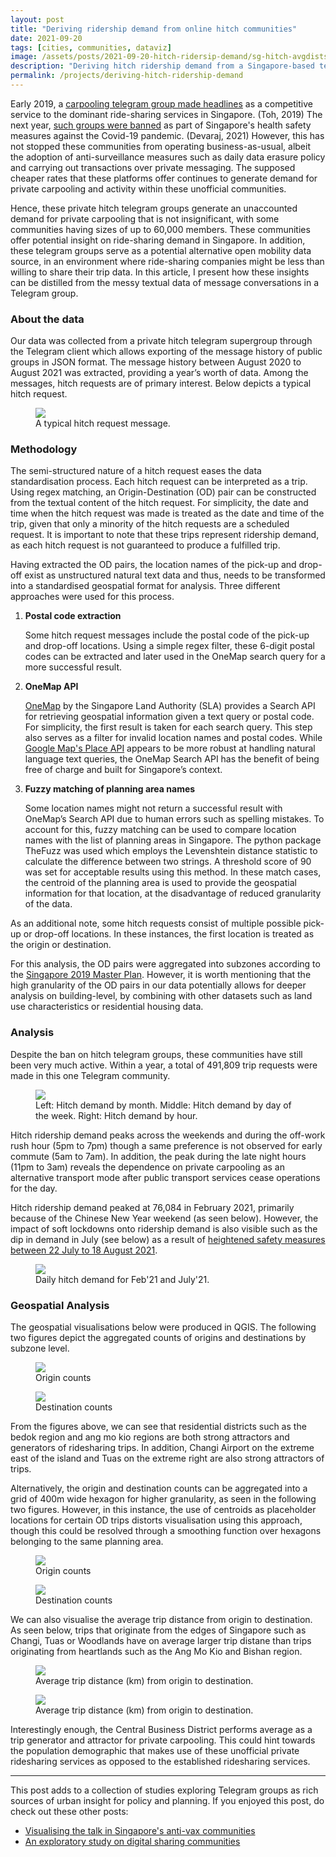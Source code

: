 ```yaml
---
layout: post
title: "Deriving ridership demand from online hitch communities"
date: 2021-09-20
tags: [cities, communities, dataviz]
image: /assets/posts/2021-09-20-hitch-ridersip-demand/sg-hitch-avgdistsubzone.png
description: "Deriving hitch ridership demand from a Singapore-based telegram group."
permalink: /projects/deriving-hitch-ridership-demand
---
```


Early 2019, a [carpooling telegram group made headlines](https://www.straitstimes.com/singapore/transport/new-carpooling-service-in-telegram-chat-group-draws-1300-members-in-2-weeks) as a competitive service to the dominant ride-sharing services in Singapore. (Toh, 2019) The next year, [such groups were banned](https://www.tnp.sg/news/singapore/private-carpooling-services-still-demand-despite-ban) as part of Singapore's health safety measures against the Covid-19 pandemic. (Devaraj, 2021) However, this has not stopped these communities from operating business-as-usual, albeit the adoption of anti-surveillance measures such as daily data erasure policy and carrying out transactions over private messaging. The supposed cheaper rates that these platforms offer continues to generate demand for private carpooling and activity within these unofficial communities.

Hence, these private hitch telegram groups generate an unaccounted demand for private carpooling that is not insignificant, with some communities having sizes of up to 60,000 members. These communities offer potential insight on ride-sharing demand in Singapore. In addition, these telegram groups serve as a potential alternative open mobility data source, in an environment where ride-sharing companies might be less than willing to share their trip data. In this article, I present how these insights can be distilled from the messy textual data of message conversations in a Telegram group.

### About the data

Our data was collected from a private hitch telegram supergroup through the Telegram client which allows exporting of the message history of public groups in JSON format. The message history between August 2020 to August 2021 was extracted, providing a year’s worth of data. Among the messages, hitch requests are of primary interest. Below depicts a typical hitch request.

<figure>
    <img src="../../assets/posts/2021-09-20-hitch-ridersip-demand/typical-hitch-request.png"/>
    <figcaption>A typical hitch request message.</figcaption>
</figure>

### Methodology

The semi-structured nature of a hitch request eases the data standardisation process. Each hitch request can be interpreted as a trip. Using regex matching, an Origin-Destination (OD) pair can be constructed from the textual content of the hitch request. For simplicity, the date and time when the hitch request was made is treated as the date and time of the trip, given that only a minority of the hitch requests are a scheduled request. It is important to note that these trips represent ridership demand, as each hitch request is not guaranteed to produce a fulfilled trip.

Having extracted the OD pairs, the location names of the pick-up and drop-off exist as unstructured natural text data and thus, needs to be transformed into a standardised geospatial format for analysis. Three different approaches were used for this process.

1. **Postal code extraction**

    Some hitch request messages include the postal code of the pick-up and drop-off locations. Using a simple regex filter, these 6-digit postal codes can be extracted and later used in the OneMap search query for a more successful result.

2. **OneMap API**

    [OneMap](https://www.onemap.gov.sg/home/index.html) by the Singapore Land Authority (SLA) provides a Search API for retrieving geospatial information given a text query or postal code. For simplicity, the first result is taken for each search query. This step also serves as a filter for invalid location names and postal codes. While [Google Map's Place API](https://developers.google.com/maps/documentation/places/web-service/overview) appears to be more robust at handling natural language text queries, the OneMap Search API has the benefit of being free of charge and built for Singapore’s context.

3. **Fuzzy matching of planning area names**

    Some location names might not return a successful result with OneMap’s Search API due to human errors such as spelling mistakes. To account for this, fuzzy matching can be used to compare location names with the list of planning areas in Singapore. The python package TheFuzz was used which employs the Levenshtein distance statistic to calculate the difference between two strings. A threshold score of 90 was set for acceptable results using this method. In these match cases, the centroid of the planning area is used to provide the geospatial information for that location, at the disadvantage of reduced granularity of the data.

As an additional note, some hitch requests consist of multiple possible pick-up or drop-off locations. In these instances, the first location is treated as the origin or destination.

For this analysis, the OD pairs were aggregated into subzones according to the [Singapore 2019 Master Plan]((https://data.gov.sg/dataset/master-plan-2019-subzone-boundary-no-sea)). However, it is worth mentioning that the high granularity of the OD pairs in our data potentially allows for deeper analysis on building-level, by combining with other datasets such as land use characteristics or residential housing data.

### Analysis

Despite the ban on hitch telegram groups, these communities have still been very much active. Within a year, a total of 491,809 trip requests were made in this one Telegram community.

<figure>
    <img src="../../assets/posts/2021-09-20-hitch-ridersip-demand/hitchdemand-yearmonthhour.png"/>
    <figcaption>Left: Hitch demand by month. Middle: Hitch demand by day of the week. Right: Hitch demand by hour.</figcaption>
</figure>

Hitch ridership demand peaks across the weekends and during the off-work rush hour (5pm to 7pm) though a same preference is not observed for early commute (5am to 7am). In addition, the peak during the late night hours (11pm to 3am) reveals the dependence on private carpooling as an alternative transport mode after public transport services cease operations for the day.

Hitch ridership demand peaked at 76,084 in February 2021, primarily because of the Chinese New Year weekend (as seen below). However, the impact of soft lockdowns onto ridership demand is also visible such as the dip in demand in July (see below) as a result of [heightened safety measures between 22 July to 18 August 2021](https://www.gov.sg/article/as-of-20-july-2021-return-to-phase-2-heightened-alert-measures).

<figure>
    <img src="../../assets/posts/2021-09-20-hitch-ridersip-demand/hitchdemand-febjuly21.png"/>
    <figcaption>Daily hitch demand for Feb'21 and July'21.</figcaption>
</figure>

### Geospatial Analysis

The geospatial visualisations below were produced in QGIS. The following two figures depict the aggregated counts of origins and destinations by subzone level. 

<figure>
    <img src="../../assets/posts/2021-09-20-hitch-ridersip-demand/sg-hitch-orgnsubzone.png"/>
    <figcaption>Origin counts</figcaption>
</figure>

<figure>
    <img src="../../assets/posts/2021-09-20-hitch-ridersip-demand/sg-hitch-destsubzone.png"/>
    <figcaption>Destination counts</figcaption>
</figure>

From the figures above, we can see that residential districts such as the bedok region and ang mo kio regions are both strong attractors and generators of ridesharing trips. In addition, Changi Airport on the extreme east of the island and Tuas on the extreme right are also strong attractors of trips.

Alternatively, the origin and destination counts can be aggregated into a grid of 400m wide hexagon for higher granularity, as seen in the following two figures. However, in this instance, the use of centroids as placeholder locations for certain OD trips distorts visualisation using this approach, though this could be resolved through a smoothing function over hexagons belonging to the same planning area.

<figure>
    <img src="../../assets/posts/2021-09-20-hitch-ridersip-demand/sg-hitch-orgnhex.png"/>
    <figcaption>Origin counts</figcaption>
</figure>

<figure>
    <img src="../../assets/posts/2021-09-20-hitch-ridersip-demand/sg-hitch-desthex.png"/>
    <figcaption>Destination counts</figcaption>
</figure>

We can also visualise the average trip distance from origin to destination. As seen below, trips that originate from the edges of Singapore such as Changi, Tuas or Woodlands have on average larger trip distane than trips originating from heartlands such as the Ang Mo Kio and Bishan region.

<figure>
    <img src="../../assets/posts/2021-09-20-hitch-ridersip-demand/sg-hitch-avgdistsubzone.png"/>
    <figcaption>Average trip distance (km) from origin to destination.</figcaption>
</figure>

<figure>
    <img src="../../assets/posts/2021-09-20-hitch-ridersip-demand/sg-hitch-avgdisthex.png"/>
    <figcaption>Average trip distance (km) from origin to destination.</figcaption>
</figure>

Interestingly enough, the Central Business District performs average as a trip generator and attractor for private carpooling. This could hint towards the population demographic that makes use of these unofficial private ridesharing services as opposed to the established ridesharing services.

---
This post adds to a collection of studies exploring Telegram groups as rich sources of urban insight for policy and planning. If you enjoyed this post, do check out these other posts:

- [Visualising the talk in Singapore's anti-vax communities](https://vnck.xyz/projects/visualising-singapore-anti-vax-communities)
- [An exploratory study on digital sharing communities](https://vnck.xyz/digital-sharing-communities-study/)
